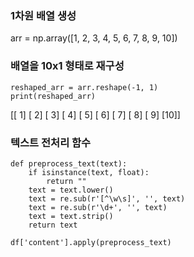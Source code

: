 


### 1차원 배열 생성
arr = np.array([1, 2, 3, 4, 5, 6, 7, 8, 9, 10])

### 배열을 10x1 형태로 재구성
```
reshaped_arr = arr.reshape(-1, 1)
print(reshaped_arr)

```

[[ 1]
 [ 2]
 [ 3]
 [ 4]
 [ 5]
 [ 6]
 [ 7]
 [ 8]
 [ 9]
 [10]]


### 텍스트 전처리 함수
```
def preprocess_text(text):
    if isinstance(text, float):
        return ""
    text = text.lower()
    text = re.sub(r'[^\w\s]', '', text)
    text = re.sub(r'\d+', '', text)
    text = text.strip()
    return text

df['content'].apply(preprocess_text)
```